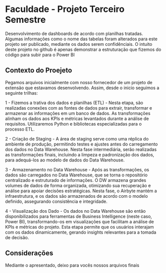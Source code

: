 # Faculdade - Projeto Terceiro Semestre
Desenvolvimento de dashboards de acordo com planilhas tratadas. Algumas informações como o nome das tabelas foram alterados para este projeto ser publicado, mediante os dados serem confidênciais. O intuito deste projeto no github é apenas demonstrar a estruturação que fizemos do código para subir para o Power BI

## Contexto do Proejeto
Pegamos arquivos inicialmente com nosso fornecedor de um projeto de extensão que estavamos desenvolvendo. Assim, desde o inicio seguimos a seguinte trilhas:

1 - Fizemos a trativa dos dados e planilhas (ETL) - Nesta etapa, são realizadas conexões com as fontes de dados para extrair,
transformar e armazenar as informações em um banco de dados. As
transformações alinham os dados aos KPIs e métricas levantados durante a análise
de requisitos. Utilizaremos Python e bibliotecas especializadas para o processo
ETL.

2 - Criação de Staging - A área de staging serve como uma réplica do ambiente de produção, permitindo
testes e ajustes antes do carregamento dos dados no Data Warehouse. Nesta fase
intermediária, serão realizadas as transformações finais, incluindo a limpeza e
padronização dos dados, para adequá-los ao modelo de dados do Data Warehouse.

3 - Armazenamento no Data Warehouse - Após as transformações, os dados são carregados no Data Warehouse, que se torna
o repositório centralizado e estruturado de informações. O DW armazena grandes
volumes de dados de forma organizada, otimizando sua recuperação e análise para
apoiar decisões estratégicas. Nesta fase, o Airbyte mantém a infraestrutura, e os
dados são armazenados de acordo com o modelo definido, assegurando
consistência e integridade.

4 - Visualização dos Dado - Os dados no Data Warehouse são então disponibilizados para ferramentas de
Business Intelligence (neste caso, Power BI), transformando-os em visualizações
que facilitam a análise de KPIs e métricas do projeto. Esta etapa permite que os
usuários interajam com os dados dinamicamente, gerando insights relevantes para
a tomada de decisão.

## Considerações
Mediante o apresentado, deixo para vocês nossos arquivos finais

